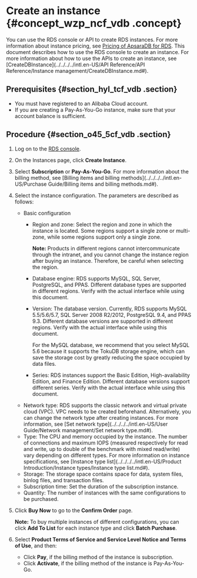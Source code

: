 # Create an instance {#concept_wzp_ncf_vdb .concept}

You can use the RDS console or API to create RDS instances. For more information about instance pricing, see [Pricing of ApsaraDB for RDS](https://www.alibabacloud.com/product/apsaradb-for-rds?spm=a3c0i.7938564.220486.8.10521d15zCpnIt#pricing). This document describes how to use the RDS console to create an instance. For more information about how to use the APIs to create an instance, see [CreateDBInstance](../../../../intl.en-US/API Reference/API Reference/Instance management/CreateDBInstance.md#).

## Prerequisites {#section_hyl_tcf_vdb .section}

-   You must have registered to an Alibaba Cloud account.
-   If you are creating a Pay-As-You-Go instance, make sure that your account balance is sufficient.

## Procedure {#section_o45_5cf_vdb .section}

1.  Log on to the [RDS console](https://rds.console.aliyun.com/?spm=5176.doc43185.2.7.mR2Syx).
2.  On the Instances page, click **Create Instance**.
3.  Select **Subscription** or **Pay-As-You-Go**. For more information about the billing method, see [Billing items and billing methods](../../../../intl.en-US/Purchase Guide/Billing items and billing methods.md#).
4.  Select the instance configuration. The parameters are described as follows:
    -   Basic configuration
        -   Region and zone: Select the region and zone in which the instance is located. Some regions support a single zone or multi-zone, while some regions support only a single zone.

            **Note:** Products in different regions cannot intercommunicate through the intranet, and you cannot change the instance region after buying an instance. Therefore, be careful when selecting the region.

        -   Database engine: RDS supports MySQL, SQL Server, PostgreSQL, and PPAS. Different database types are supported in different regions. Verify with the actual interface while using this document.
        -   Version: The database version. Currently, RDS supports MySQL 5.5/5.6/5.7, SQL Server 2008 R2/2012, PostgreSQL 9.4, and PPAS 9.3. Different database versions are supported in different regions. Verify with the actual interface while using this document.

            For the MySQL database, we recommend that you select MySQL 5.6 because it supports the TokuDB storage engine, which can save the storage cost by greatly reducing the space occupied by data files.

        -   Series: RDS instances support the Basic Edition, High-availability Edition, and Finance Edition. Different database versions support different series. Verify with the actual interface while using this document.
    -   Network type: RDS supports the classic network and virtual private cloud \(VPC\). VPC needs to be created beforehand. Alternatively, you can change the network type after creating instances. For more information, see [Set network type](../../../../intl.en-US/User Guide/Network management/Set network type.md#).
    -   Type: The CPU and memory occupied by the instance. The number of connections and maximum IOPS \(measured respectively for read and write, up to double of the benchmark with mixed read/write\) vary depending on different types. For more information on instance specifications, see [Instance type list](../../../../intl.en-US/Product Introduction/Instance types/Instance type list.md#).
    -   Storage: The storage space contains space for data, system files, binlog files, and transaction files.
    -   Subscription time: Set the duration of the subscription instance.
    -   Quantity: The number of instances with the same configurations to be purchased.
5.  Click **Buy Now** to go to the **Confirm Order** page.

    **Note:** To buy multiple instances of different configurations, you can click **Add To List** for each instance type and click **Batch Purchase**.

6.  Select **Product Terms of Service and Service Level Notice and Terms of Use**, and then:
    -   Click **Pay**, if the billing method of the instance is subscription.
    -   Click **Activate**, if the billing method of the instance is Pay-As-You-Go.

